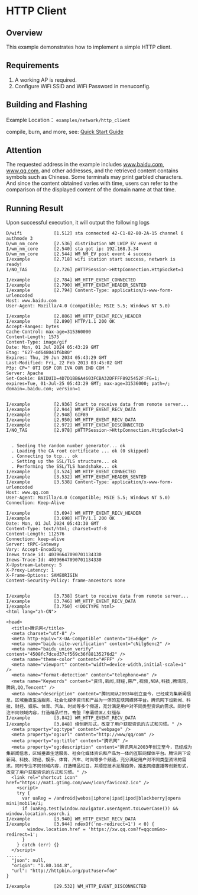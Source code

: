 # HTTP Client

## Overview
This example demonstrates how to implement a simple HTTP client.

## Requirements
1. A working AP is required.
2. Configure WiFi SSID and WiFi Password in menuconfig.

## Building and Flashing

Example Location： `examples/network/http_client`

compile, burn, and more, see: [Quick Start Guide](https://doc.winnermicro.net/w800/en/latest/get_started/index.html)

## Attention

The requested address in the example includes www.baidu.com, www.qq.com, and other addresses, and the retrieved content contains symbols such as Chinese. Some terminals may print garbled characters.
And since the content obtained varies with time, users can refer to the comparison of the displayed content of the domain name at that time.

## Running Result

Upon successful execution, it will output the following logs

```
D/wifi            [1.512] sta connected 42-C1-82-80-2A-15 channel 6 authmode 3
D/wm_nm_core      [2.536] distribution WM_LWIP_EV event 0
I/wm_nm_core      [2.540] sta got ip: 192.168.3.34
D/wm_nm_core      [2.544] WM_NM_EV post event 4 success
I/example         [2.718] wifi station start success, network is ready!
I/NO_TAG          [2.726] pHTTPSession->HttpConnection.HttpSocket=1

I/example         [2.784] WM_HTTP_EVENT_CONNECTED
I/example         [2.790] WM_HTTP_EVENT_HEADER_SENTED
I/example         [2.794] Content-Type: application/x-www-form-urlencoded
Host: www.baidu.com
User-Agent: Mozilla/4.0 (compatible; MSIE 5.5; Windows NT 5.0)

I/example         [2.886] WM_HTTP_EVENT_RECV_HEADER
I/example         [2.890] HTTP/1.1 200 OK
Accept-Ranges: bytes
Cache-Control: max-age=315360000
Content-Length: 1575
Content-Type: image/gif
Date: Mon, 01 Jul 2024 05:43:29 GMT
Etag: "627-4d648041f6b80"
Expires: Thu, 29 Jun 2034 05:43:29 GMT
Last-Modified: Fri, 22 Feb 2013 03:45:02 GMT
P3p: CP=" OTI DSP COR IVA OUR IND COM "
Server: Apache
Set-Cookie: BAIDUID=4D7D1BB6A4603FCBA32DFFFF8925452F:FG=1; expires=Tue, 01-Jul-25 05:43:29 GMT; max-age=31536000; path=/; domain=.baidu.com; version=1


I/example         [2.936] Start to receive data from remote server...
I/example         [2.944] WM_HTTP_EVENT_RECV_DATA
I/example         [2.948] GIF89
I/example         [2.950] WM_HTTP_EVENT_RECV_DATA
I/example         [2.972] WM_HTTP_EVENT_DISCONNECTED
I/NO_TAG          [2.978] pHTTPSession->HttpConnection.HttpSocket=1


  . Seeding the random number generator... ok
  . Loading the CA root certificate ... ok (0 skipped)
  . Connecting to tcp... ok
  . Setting up the SSL/TLS structure... ok
  . Performing the SSL/TLS handshake... ok
I/example         [3.524] WM_HTTP_EVENT_CONNECTED
I/example         [3.532] WM_HTTP_EVENT_HEADER_SENTED
I/example         [3.538] Content-Type: application/x-www-form-urlencoded
Host: www.qq.com
User-Agent: Mozilla/4.0 (compatible; MSIE 5.5; Windows NT 5.0)
Connection: Keep-Alive

I/example         [3.694] WM_HTTP_EVENT_RECV_HEADER
I/example         [3.698] HTTP/1.1 200 OK
Date: Mon, 01 Jul 2024 05:43:30 GMT
Content-Type: text/html; charset=utf-8
Content-Length: 112576
Connection: keep-alive
Server: tRPC-Gateway
Vary: Accept-Encoding
Inews_trace_id: 40396647090701134330
Inews-Trace-Id: 40396647090701134330
X-Upstream-Latency: 5
X-Proxy-Latency: 1
X-Frame-Options: SAMEORIGIN
Content-Security-Policy: frame-ancestors none


I/example         [3.738] Start to receive data from remote server...
I/example         [3.746] WM_HTTP_EVENT_RECV_DATA
I/example         [3.750] <!DOCTYPE html>
<html lang="zh-CN">

<head>
  <title>腾讯网</title>
  <meta charset="utf-8" />
  <meta http-equiv="X-UA-Compatible" content="IE=Edge" />
  <meta name="baidu-site-verification" content="cNitg6enc2" />
  <meta name="baidu_union_verify" content="4508fc7dced37cf569c36f88135276d2" />
  <meta name="theme-color" content="#FFF" />
  <meta name="viewport" content="width=device-width,initial-scale=1" />
  <meta name="format-detection" content="telephone=no" />
  <meta name="Keywords" content="资讯,新闻,财经,房产,视频,NBA,科技,腾讯网,腾讯,QQ,Tencent" />
  <meta name="description" content="腾讯网从2003年创立至今，已经成为集新闻信息，区域垂直生活服务、社会化媒体资讯和产品为一体的互联网媒体平台。腾讯网下设新闻、科技、财经、娱乐、体育、汽车、时尚等多个频道，充分满足用户对不同类型资讯的需求。同时专注不同领域内容，打造精品栏目，骞堕『搴灞瓒匡ㄥ虹缁存
I/example         [3.842] WM_HTTP_EVENT_RECV_DATA
I/example         [3.848] 绛创新形式，改变了用户获取资讯的方式和习惯。" />
  <meta property="og:type" content="webpage" />
  <meta property="og:url" content="http://www/qq/com" />
  <meta property="og:title" content="腾讯网" />
  <meta property="og:description" content="腾讯网从2003年创立至今，已经成为集新闻信息，区域垂直生活服务、社会化媒体资讯和产品为一体的互联网媒体平台。腾讯网下设新闻、科技、财经、娱乐、体育、汽车、时尚等多个频道，充分满足用户对不同类型资讯的需求。同时专注不同领域内容，打造精品栏目，并顺应技术发展趋势，推出网络直播等创新形式，改变了用户获取资讯的方式和习惯。" />
  <link rel="shortcut icon" href="https://mat1.gtimg.com/www/icon/favicon2.ico" />
    <script>
    try {
      var uaReg = /android|webos|iphone|ipad|ipod|blackberry|opera mini|mobile/i;
      if (uaReg.test(window.navigator.userAgent.toLowerCase()) && window.location.search.i
I/example         [3.940] WM_HTTP_EVENT_RECV_DATA
I/example         [3.944] ndexOf('no-redirect=1') < 0) {
        window.location.href = 'https://xw.qq.com?f=qqcom&no-redirect=1';
      }
    } catch (err) {}
  </script>
......
  "json": null, 
  "origin": "1.80.144.8", 
  "url": "http://httpbin.org/put?user=foo"
}

I/example         [29.532] WM_HTTP_EVENT_DISCONNECTED
```
